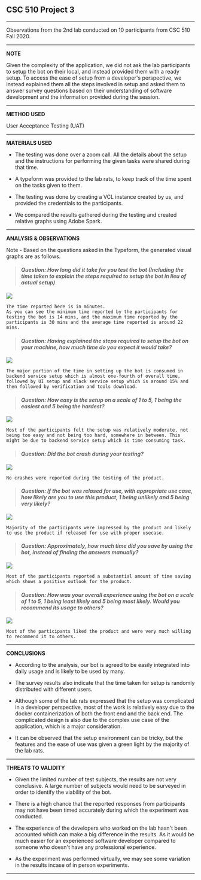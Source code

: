 ## CSC 510 Project 3

---
Observations from the 2nd lab conducted on 10 participants from CSC 510 Fall 2020.

---
**NOTE**

Given the complexity of the application, we did not ask the lab participants to setup the bot on their local, and instead provided them with a ready setup. To access the ease of setup from a developer's perspective, we instead explained them all the steps involved in setup and asked them to answer survey questions based on their understanding of software development and the information provided during the session.

---
**METHOD USED**

User Acceptance Testing (UAT)

---
**MATERIALS USED**

 - The testing was done over a zoom call. All the details about the setup and the instructions for performing the given tasks were shared during that time.

 - A typeform was provided to the lab rats, to keep track of the time spent on the tasks given to them.

 - The testing was done by creating a VCL instance created by us, and provided the credentials to the participants.
 
 - We compared the results gathered during the testing and created relative graphs using Adobe Spark. 

---
**ANALYSIS & OBSERVATIONS**

Note - Based on the questions asked in the Typeform, the generated visual graphs are as follows. 


> #### *Question: How long did it take for you test the bot (Including the time taken to explain the steps required to setup the bot in lieu of actual setup)*

<img src="https://i.imgur.com/U3wJSvJ.png" />

~~~
The time reported here is in minutes.
As you can see the minimum time reported by the participants for testing the bot is 14 mins, and the maximum time reported by the participants is 30 mins and the average time reported is around 22 mins.
~~~

> #### *Question: Having explained the steps required to setup the bot on your machine, how much time do you expect it would take?*

<img src="https://i.imgur.com/ZgON2mf.png" />

~~~
The major portion of the time in setting up the bot is consumed in backend service setup which is almost one-fourth of overall time, followed by UI setup and slack service setup which is around 15% and then followed by verification and tools download.
~~~

> #### *Question: How easy is the setup on a scale of 1 to 5, 1 being the easiest and 5 being the hardest?*

<img src="https://i.imgur.com/gI6rkTe.png" />

~~~
Most of the participants felt the setup was relatively moderate, not being too easy and not being too hard, somewhere in between. This might be due to backend service setup which is time consuming task.
~~~

> #### *Question: Did the bot crash during your testing?*

<img src="https://i.imgur.com/L4iy2PZ.png" />

~~~
No crashes were reported during the testing of the product.
~~~

> #### *Question: If the bot was relased for use, with appropriate use case, how likely are you to use this product, 1 being unlikely and 5 being very likely?*

<img src="https://i.imgur.com/VU42YLa.png" />

~~~
Majority of the participants were impressed by the product and likely to use the product if released for use with proper usecase.
~~~

> #### *Question: Approximately, how much time did you save by using the bot, instead of finding the answers manually?*

<img src="https://i.imgur.com/T9p5DP8.png" />

~~~
Most of the participants reported a substantial amount of time saving which shows a positive outlook for the product.
~~~

> #### *Question: How was your overall experience using the bot on a scale of 1 to 5, 1 being least likely and 5 being most likely. Would you recommend its usage to others?*

<img src="https://i.imgur.com/0DLNil7.png" />

~~~
Most of the participants liked the product and were very much willing to recommend it to others.
~~~

---
**CONCLUSIONS**

 - According to the analysis, our bot is agreed to be easily integrated into daily usage and is likely to be used by many. 
 
 - The survey results also indicate that the time taken for setup is randomly distributed with different users.

 - Although some of the lab rats expressed that the setup was complicated in a developer perspective, most of the work is relatively easy due to the docker containerization of both the front end and the back end. The complicated design is also due to the complex use case of the application, which is a major consideration.  

 - It can be observed that the setup environment can be tricky, but the features and the ease of use was given a green light by the majority of the lab rats. 

---
**THREATS TO VALIDITY**

 - Given the limited number of test subjects, the results are not very conclusive. A large number of subjects would need to be surveyed in order to identify the viability of the bot.
 
 - There is a high chance that the reported responses from participants may not have been timed accurately during which the experiment was conducted. 
 
  - The experience of the developers who worked on the lab hasn't been accounted which can make a big difference in the results. As it would be much easier for an experienced software developer compared to someone who doesn't have any professional experience. 

 - As the experiment was performed virtually, we may see some variation in the results incase of in person experiments. 
 

---
